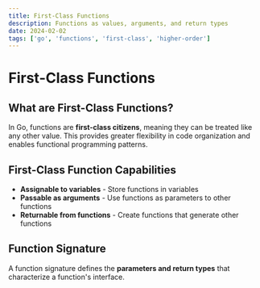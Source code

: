 ```yaml
---
title: First-Class Functions 
description: Functions as values, arguments, and return types
date: 2024-02-02
tags: ['go', 'functions', 'first-class', 'higher-order']
---
```


# First-Class Functions

## What are First-Class Functions?

In Go, functions are **first-class citizens**, meaning they can be treated like any other value. This provides greater flexibility in code organization and enables functional programming patterns.

## First-Class Function Capabilities

- **Assignable to variables** - Store functions in variables
- **Passable as arguments** - Use functions as parameters to other functions
- **Returnable from functions** - Create functions that generate other functions

## Function Signature

A function signature defines the **parameters and return types** that characterize a function's interface.
